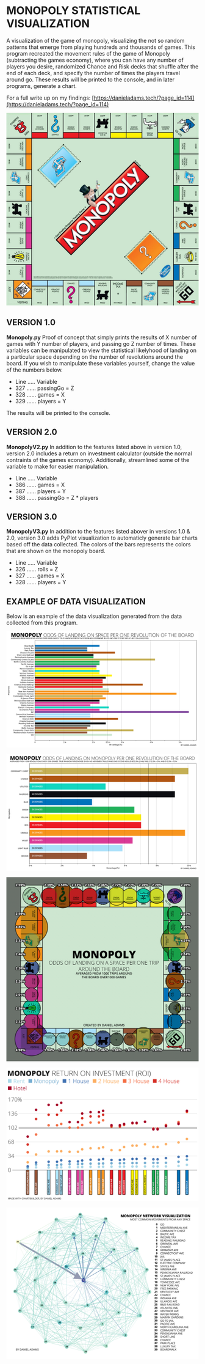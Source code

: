 # MONOPOLY STATISTICAL VISUALIZATION
 A visualization of the game of monopoly, visualizing the not so random patterns that emerge from playing hundreds and thousands of games. This program recreated the movement rules of the game of Monopoly (subtracting the games economy), where you can have any number of players you desire, randomized Chance and Risk decks that shuffle after the end of each deck, and specify the number of times the players travel around go. These results will be printed to the console, and in later programs, generate a chart.

 For a full write up on my findings: [https://danieladams.tech/?page_id=114](https://danieladams.tech/?page_id=114)

 ![Monopoly Board](/src/monopolyBoard.jpg)

 ## VERSION 1.0
 **Monopoly.py**
 Proof of concept that simply prints the results of X number of games with Y number of players, and passing go Z number of times. These variables can be manipulated to view the statistical likelyhood of landing on a particular space depending on the number of revolutions around the board. If you wish to manipulate these variables yourself, change the value of the numbers below.

 * Line ..... Variable
 * 327 ...... passingGo = Z
 * 328 ...... games = X
 * 329 ...... players = Y

 The results will be printed to the console.

 ## VERSION 2.0
 **MonopolyV2.py**
 In addition to the features listed above in version 1.0, version 2.0 includes a return on investment calculator (outside the normal contraints of the games economy). Additionally, streamlined some of the variable to make for easier manipulation.

 * Line ..... Variable
 * 386 ...... games = X
 * 387 ...... players = Y
 * 388 ...... passingGo = Z * players

 ## VERSION 3.0
 **MonopolyV3.py**
 In addition to the features listed abover in versions 1.0 & 2.0, version 3.0 adds PyPlot visualization to automaticly generate bar charts based off the data collected. The colors of the bars represents the colors that are shown on the monopoly board. 

 * Line ..... Variable
 * 326 ...... rolls = Z
 * 327 ...... games = X
 * 328 ...... players = Y

 ## EXAMPLE OF DATA VISUALIZATION
 Below is an example of the data visualization generated from the data collected from this program. 

 ![Monopoly Board](/src/Monopoly_PropertyPercentage.jpg)

 ![Monopoly Board](/src/Monopoly_MonopolyPercentage.jpg)

 ![Monopoly Board](/src/Monopoly_BubbleMap.jpg)

 ![Monopoly Board](/src/Monopoly_ROI.jpg)

 ![Monopoly Board](/src/Monopoly_Movement.jpg)
